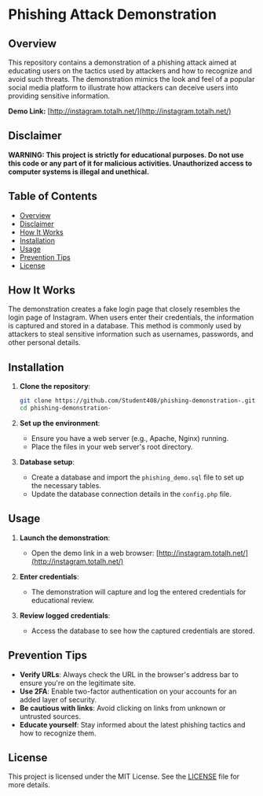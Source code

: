 
# Phishing Attack Demonstration

## Overview

This repository contains a demonstration of a phishing attack aimed at educating users on the tactics used by attackers and how to recognize and avoid such threats. The demonstration mimics the look and feel of a popular social media platform to illustrate how attackers can deceive users into providing sensitive information.

**Demo Link:** [http://instagram.totalh.net/](http://instagram.totalh.net/)

## Disclaimer

**WARNING: This project is strictly for educational purposes. Do not use this code or any part of it for malicious activities. Unauthorized access to computer systems is illegal and unethical.**

## Table of Contents

- [Overview](#overview)
- [Disclaimer](#disclaimer)
- [How It Works](#how-it-works)
- [Installation](#installation)
- [Usage](#usage)
- [Prevention Tips](#prevention-tips)
- [License](#license)

## How It Works

The demonstration creates a fake login page that closely resembles the login page of Instagram. When users enter their credentials, the information is captured and stored in a database. This method is commonly used by attackers to steal sensitive information such as usernames, passwords, and other personal details.

## Installation

1. **Clone the repository**:
   ```bash
   git clone https://github.com/Student408/phishing-demonstration-.git
   cd phishing-demonstration-
   ```

2. **Set up the environment**:
   - Ensure you have a web server (e.g., Apache, Nginx) running.
   - Place the files in your web server's root directory.

3. **Database setup**:
   - Create a database and import the `phishing_demo.sql` file to set up the necessary tables.
   - Update the database connection details in the `config.php` file.

## Usage

1. **Launch the demonstration**:
   - Open the demo link in a web browser: [http://instagram.totalh.net/](http://instagram.totalh.net/)

2. **Enter credentials**:
   - The demonstration will capture and log the entered credentials for educational review.

3. **Review logged credentials**:
   - Access the database to see how the captured credentials are stored.

## Prevention Tips

- **Verify URLs**: Always check the URL in the browser's address bar to ensure you're on the legitimate site.
- **Use 2FA**: Enable two-factor authentication on your accounts for an added layer of security.
- **Be cautious with links**: Avoid clicking on links from unknown or untrusted sources.
- **Educate yourself**: Stay informed about the latest phishing tactics and how to recognize them.

## License

This project is licensed under the MIT License. See the [LICENSE](LICENSE) file for more details.
